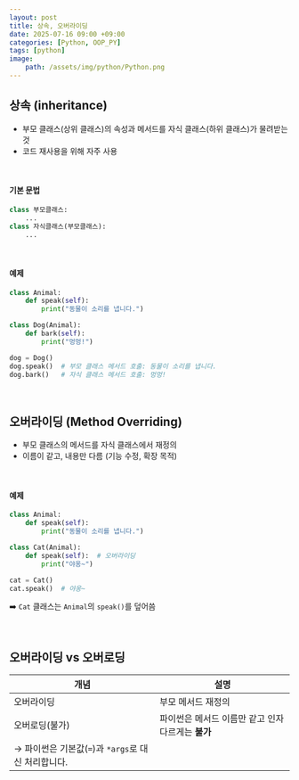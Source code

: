 ```yaml
---
layout: post
title: 상속, 오버라이딩
date: 2025-07-16 09:00 +09:00
categories: [Python, OOP_PY]
tags: [python]
image:
    path: /assets/img/python/Python.png
---
```


## 상속 (inheritance)

- 부모 클래스(상위 클래스)의 속성과 메서드를 자식 클래스(하위 클래스)가 물려받는 것
- 코드 재사용을 위해 자주 사용

<br>

#### 기본 문법

```python
class 부모클래스:
    ...
class 자식클래스(부모클래스):
    ...
```

<br>

#### 예제

```python
class Animal:
    def speak(self):
        print("동물이 소리를 냅니다.")

class Dog(Animal):
    def bark(self):
        print("멍멍!")

dog = Dog()
dog.speak()  # 부모 클래스 메서드 호출: 동물이 소리를 냅니다.
dog.bark()   # 자식 클래스 메서드 호출: 멍멍!
```

<br>

## 오버라이딩 (Method Overriding)

- 부모 클래스의 메서드를 자식 클래스에서 재정의
- 이름이 같고, 내용만 다름 (기능 수정, 확장 목적)

<br>

#### 예제

```python
class Animal:
    def speak(self):
        print("동물이 소리를 냅니다.")

class Cat(Animal):
    def speak(self):  # 오버라이딩
        print("야옹~")

cat = Cat()
cat.speak()  # 야옹~
```

➡️ `Cat` 클래스는 `Animal`의 `speak()`를 덮어씀

<br>

## 오버라이딩 vs 오버로딩

| 개념                                  | 설명                             |
| ----------------------------------- | ------------------------------ |
| 오버라이딩                               | 부모 메서드 재정의                     |
| 오버로딩(불가)                            | 파이썬은 메서드 이름만 같고 인자 다르게는 **불가** |
| → 파이썬은 기본값(`=`)과 `*args`로 대신 처리합니다. |                                |
